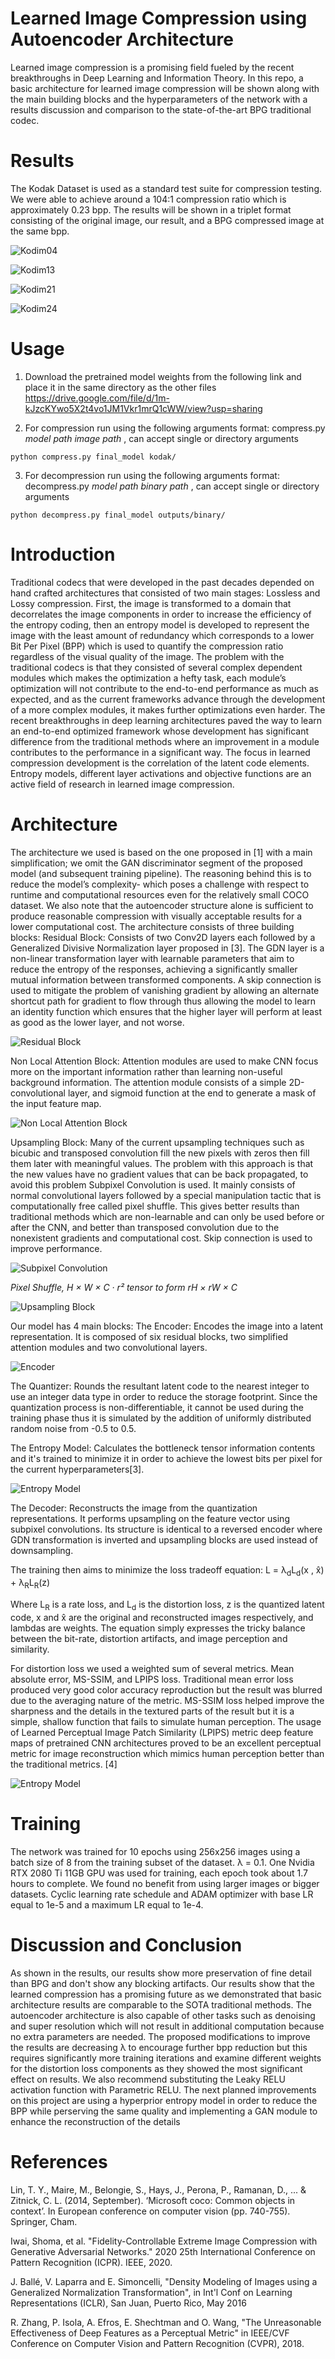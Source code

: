 # Learned Image Compression using Autoencoder Architecture
Learned image compression is a promising field fueled by the recent breakthroughs in Deep Learning and Information Theory. In this repo, a basic architecture for learned image compression will be shown along with the main building blocks and the hyperparameters of the network with a results discussion and comparison to the state-of-the-art BPG traditional codec. 

# Results

The Kodak Dataset is used as a standard test suite for compression testing. We were able to achieve around a 104:1 compression ratio which is approximately 0.23 bpp. The results will be shown in a triplet format consisting of the original image, our result, and a BPG compressed image at the same bpp.

![Kodim04](images/result_4.webp?raw=true)

![Kodim13](images/result_13.webp?raw=true)

![Kodim21](images/result_21.webp?raw=true)

![Kodim24](images/result_24.webp?raw=true)


# Usage
1. Download the pretrained model weights from the following link and place it in the same directory as the other files
https://drive.google.com/file/d/1m-kJzcKYwo5X2t4vo1JM1Vkr1mrQ1cWW/view?usp=sharing


2. For compression run using the following arguments format: compress.py *model path* *image path* , can accept single or directory arguments
```
python compress.py final_model kodak/
```

3. For decompression run using the following arguments format: decompress.py *model path* *binary path* , can accept single or directory arguments
```
python decompress.py final_model outputs/binary/
```

# Introduction

Traditional codecs that were developed in the past decades depended on hand crafted architectures that consisted of two main stages: Lossless and Lossy compression. First, the image is transformed to a domain that decorrelates the image components in order to increase the efficiency of the entropy coding, then an entropy model is developed to represent the image with the least amount of redundancy which corresponds to a lower Bit Per Pixel (BPP) which is used to quantify the compression ratio regardless of the visual quality of the image. The problem with the traditional codecs is that they consisted of several complex dependent modules which makes the optimization a hefty task, each module’s optimization will not contribute to the end-to-end performance as much as expected, and as the current frameworks advance through the development of a more complex modules, it makes further optimizations even harder. The recent breakthroughs in deep learning architectures paved the way to learn an end-to-end optimized framework whose development has significant difference from the traditional methods where an improvement in a module contributes to the performance in a significant way. The focus in learned compression development is the correlation of the latent code elements. Entropy models, different layer activations and objective functions are an active field of research in learned image compression.

# Architecture
The architecture we used is based on the one proposed in [1] with a main simplification; we omit the GAN discriminator segment of the proposed model (and subsequent training pipeline). The reasoning behind this is to reduce the model’s complexity- which poses a challenge with respect to runtime and computational resources even for the relatively small COCO dataset. We also note that the autoencoder structure alone is sufficient to produce reasonable compression with visually acceptable results for a lower computational cost. 
    The architecture consists of three building blocks:
Residual Block: Consists of two Conv2D layers each followed by a Generalized Divisive Normalization layer proposed in [3]. The GDN layer is a non-linear transformation layer with learnable parameters that aim to reduce the entropy of the responses, achieving a significantly smaller mutual information between transformed components. A skip connection is used to mitigate the problem of vanishing gradient by allowing an alternate shortcut path for gradient to flow through thus allowing the model to learn an identity function which ensures that the higher layer will perform at least as good as the lower layer, and not worse.

![Residual Block](images/resblock.png?raw=true)

Non Local Attention Block: Attention modules are used to make CNN focus more on the important information rather than learning non-useful background information. The attention module consists of a simple 2D-convolutional layer, and sigmoid function at the end to generate a mask of the input feature map.

![Non Local Attention Block](images/nlab.png?raw=true)

Upsampling Block: Many of the current upsampling techniques such as bicubic and transposed convolution fill the new pixels with zeros then fill them later with meaningful values. The problem with this approach is that the new values have no gradient values that can be back propagated, to avoid this problem Subpixel Convolution is used. It mainly consists of normal convolutional layers followed by a special manipulation tactic that is computationally free called pixel shuffle. This gives better results than traditional methods which are non-learnable and can only be used before or after the CNN, and better than transposed convolution due to the nonexistent gradients and computational cost. Skip connection is used to improve performance.

![Subpixel Convolution](images/subpixel_conv.png?raw=true)

*Pixel Shuffle, H × W × C · r² tensor to form rH × rW × C*

![Upsampling Block](images/upsampling.png?raw=true)

Our model has 4 main blocks:
The Encoder: Encodes the image into a latent representation. It is composed of six residual blocks, two simplified attention modules and two convolutional layers. 

![Encoder](images/encoder.png?raw=true)

The Quantizer: Rounds the resultant latent code to the nearest integer to use an integer data type in order to reduce the storage footprint. Since the quantization process is non-differentiable, it cannot be used during the training phase thus it is simulated by the addition of uniformly distributed random noise from -0.5 to 0.5.

The Entropy Model: Calculates the bottleneck tensor information contents and it's trained to minimize it in order to achieve the lowest bits per pixel for the current hyperparameters[3]. 

![Entropy Model](images/entropy.png?raw=true)

The Decoder: Reconstructs the image from the quantization representations. It performs upsampling on the feature vector using subpixel convolutions. Its structure is identical to a reversed encoder where GDN transformation is inverted and upsampling blocks are used instead of downsampling.

The training then aims to minimize the loss tradeoff equation: L = &lambda;<sub>d</sub>L<sub>d</sub>(x , x&#770;) + &lambda;<sub>R</sub>L<sub>R</sub>(z)

Where L<sub>R</sub> is a rate loss, and L<sub>d</sub> is the distortion loss, z is the quantized latent code, x and x&#770; are the original and reconstructed images respectively, and lambdas are weights. The equation simply expresses the tricky balance between the bit-rate, distortion artifacts, and image perception and similarity. 

For distortion loss we used a weighted sum of several metrics. Mean absolute error, MS-SSIM, and LPIPS loss. Traditional mean error loss produced very good color accuracy reproduction but the result was blurred due to the averaging nature of the metric. MS-SSIM loss helped improve the sharpness and the details in the textured parts of the result but it is a simple, shallow function that fails to simulate human perception. The usage of Learned Perceptual Image Patch Similarity (LPIPS) metric deep feature maps of pretrained CNN architectures proved to be an excellent perceptual metric for image reconstruction which mimics human perception better than the traditional metrics. [4]

![Entropy Model](https://github.com/richzhang/PerceptualSimilarity/blob/master/imgs/fig1.png?raw=true)



# Training

The network was trained for 10 epochs using 256x256 images using a batch size of 8 from the training subset of the dataset. &lambda; = 0.1. One Nvidia RTX 2080 Ti 11GB GPU was used for training, each epoch took about 1.7 hours to complete. We found no benefit from using larger images or bigger datasets. Cyclic learning rate schedule and ADAM optimizer with base LR equal to 1e-5 and a maximum LR equal to 1e-4.

# Discussion and Conclusion

As shown in the results, our results show more preservation of fine detail than BPG and don't show any blocking artifacts. Our results show that the learned compression has a promising future as we demonstrated that basic architecture results are comparable to the SOTA traditional methods. The autoencoder architecture is also capable of other tasks such as denoising and super resolution which will not result in additional computation because no extra parameters are needed. The proposed modifications to improve the results are decreasing &lambda; to encourage further bpp reduction but this requires significantly more training iterations and examine different weights for the distortion loss components as they showed the most significant effect on results. We also recommend substituting the Leaky RELU activation function with Parametric RELU. The next planned improvements on this project are using a hyperprior entropy model in order to reduce the BPP while perserving the same quality and implementing a GAN module to enhance the reconstruction of the details

# References

Lin, T. Y., Maire, M., Belongie, S., Hays, J., Perona, P., Ramanan, D., ... & Zitnick, C. L. (2014, September). ‘Microsoft coco: Common objects in context’. In European conference on computer vision (pp. 740-755). Springer, Cham.

Iwai, Shoma, et al. "Fidelity-Controllable Extreme Image Compression with Generative Adversarial Networks." 2020 25th International Conference on Pattern Recognition (ICPR). IEEE, 2020.

J. Ballé, V. Laparra and E. Simoncelli, "Density Modeling of Images using a Generalized Normalization Transformation", in Int'l Conf on Learning Representations (ICLR), San Juan, Puerto Rico, May 2016

R. Zhang, P. Isola, A. Efros, E. Shechtman and O. Wang, "The Unreasonable Effectiveness of Deep Features as a Perceptual Metric" in IEEE/CVF Conference on Computer Vision and Pattern Recognition (CVPR), 2018.

